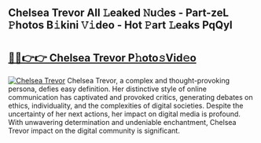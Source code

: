 ## Chelsea Trevor All 𝙻eaked 𝙽u𝚍es - Part-zeL 𝙿hotos B𝚒kini 𝚅𝚒deo - Hot 𝙿art 𝙻eaks PqQyI

# <h2><a href="http://ld5af07.urlbe.top/?page=Chelsea+Trevor">🔗🔗👉👉 Chelsea Trevor P𝚑oto𝚜Vid𝚎o</a></h2>

[![Chelsea Trevor](https://i.imgur.com/eBuTRDB.gif)](http://ld5af07.urlbe.top/?page=Chelsea+Trevor)
Chelsea Trevor, a complex and thought-provoking persona, defies easy definition. Her distinctive style of online communication has captivated and provoked critics, generating debates on ethics, individuality, and the complexities of digital societies. Despite the uncertainty of her next actions, her impact on digital media is profound. With unwavering determination and undeniable enchantment, Chelsea Trevor impact on the digital community is significant.
